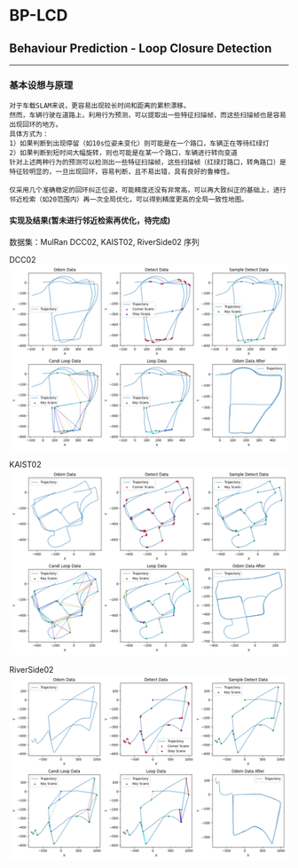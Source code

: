 # BP-LCD

## Behaviour Prediction - Loop Closure Detection

---

### 基本设想与原理

 ```
对于车载SLAM来说，更容易出现较长时间和距离的累积漂移。
然而，车辆行驶在道路上，利用行为预测，可以提取出一些特征扫描帧，而这些扫描帧也是容易出现回环的地方。
具体方式为：
1）如果判断到出现停留（如10s位姿未变化）则可能是在一个路口，车辆正在等待红绿灯
2）如果判断到短时间大幅旋转，则也可能是在某一个路口，车辆进行转向变道
针对上述两种行为的预测可以检测出一些特征扫描帧，这些扫描帧（红绿灯路口，转角路口）是特征较明显的，一旦出现回环，容易判断，且不易出错，具有良好的鲁棒性。

仅采用几个准确稳定的回环纠正位姿，可能精度还没有非常高，可以再大致纠正的基础上，进行邻近检索（如20范围内）再一次全局优化，可以得到精度更高的全局一致性地图。
 ```

#### 实现及结果(暂未进行邻近检索再优化，待完成)

数据集：MulRan DCC02, KAIST02, RiverSide02 序列

DCC02
![img.png](img.png)

KAIST02
![img_1.png](img_1.png)

RiverSide02
![img_2.png](img_2.png)



